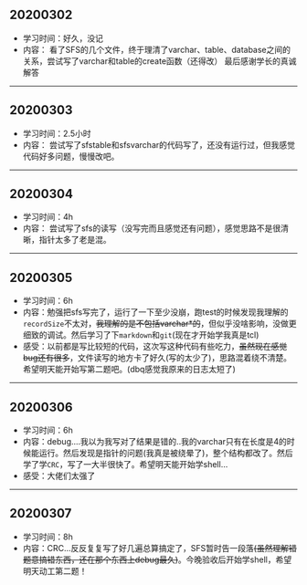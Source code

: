 ## 20200302
- 学习时间：好久，没记
- 内容：
看了SFS的几个文件，终于理清了varchar、table、database之间的关系，尝试写了varchar和table的create函数（还得改）
最后感谢学长的真诚解答
---
## 20200303
- 学习时间：2.5小时
- 内容：
尝试写了sfstable和sfsvarchar的代码写了，还没有运行过，但我感觉代码好多问题，慢慢改吧。
---
## 20200304
- 学习时间：4h
- 内容：
尝试写了sfs的读写（没写完而且感觉还有问题），感觉思路不是很清晰，指针太多了老是混。
---
## 20200305
- 学习时间：6h
- 内容：勉强把sfs写完了，运行了一下至少没崩，跑test的时候发现我理解的`recordSize`不太对，~~我理解的是不包括varchar*的~~，但似乎没啥影响，没做更细致的调试。然后学习了下`markdown`和`git`(现在才开始学我真是tcl)
- 感受：以前都是写比较短的代码，这次写这种代码有些吃力，~~虽然现在感觉bug还有很多~~，文件读写的地方卡了好久(写的太少了)，思路混着绕不清楚。希望明天能开始写第二题吧。(dbq感觉我原来的日志太短了)
---
## 20200306
- 学习时间：6h
- 内容：debug....我以为我写对了结果是错的..我的varchar只有在长度是4的时候能运行。然后发现是指针的问题(我真是被绕晕了)，整个结构都改了。然后学了学`CRC`，写了一大半很快了。希望明天能开始学shell...
- 感受：大佬们太强了
---
## 20200307
- 学习时间：8h
- 内容：CRC...反反复复写了好几遍总算搞定了，SFS暂时告一段落~~(虽然理解错题意搞错东西，还在那个东西上debug最久)~~。今晚验收后开始学shell，希望明天动工第二题！